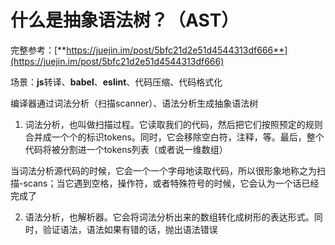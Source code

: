 什么是抽象语法树？（**AST**）
===

完整参考：[**https://juejin.im/post/5bfc21d2e51d4544313df666**](https://juejin.im/post/5bfc21d2e51d4544313df666)

场景：**js**转译、**babel**、**eslint**、代码压缩、代码格式化

编译器通过词法分析（扫描scanner）、语法分析生成抽象语法树

1. 词法分析，也叫做扫描过程。它读取我们的代码，然后把它们按照预定的规则合并成一个个的标识tokens。同时，它会移除空白符，注释，等。最后，整个代码将被分割进一个tokens列表（或者说一维数组）

当词法分析源代码的时候，它会一个一个字母地读取代码，所以很形象地称之为扫描-scans；当它遇到空格，操作符，或者特殊符号的时候，它会认为一个话已经完成了

2. 语法分析，也解析器。它会将词法分析出来的数组转化成树形的表达形式。同时，验证语法，语法如果有错的话，抛出语法错误

<!--stackedit_data:
eyJoaXN0b3J5IjpbLTE2MTk1MDQyODVdfQ==
-->